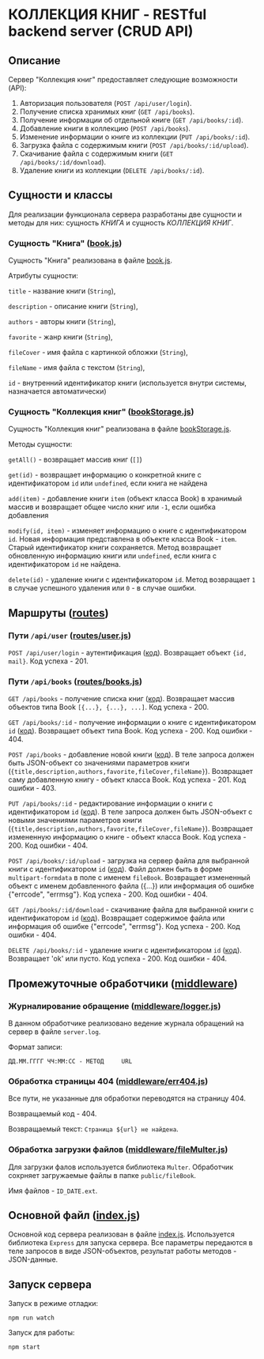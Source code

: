 # КОЛЛЕКЦИЯ КНИГ - RESTful backend server (CRUD API)

## Описание

Сервер "Коллекция книг" предоставляет следующие возможности (API):
1. Авторизация пользователя (`POST /api/user/login`).
2. Получение списка хранимых книг (`GET /api/books`).
3. Получение информации об отдельной книге (`GET /api/books/:id`).
4. Добавление книги в коллекцию (`POST /api/books`).
5. Изменение информации о книге из коллекции (`PUT /api/books/:id`).
6. Загрузка файла с содержимым книги (`POST /api/books/:id/upload`).
7. Скачивание файла с содержимым книги (`GET /api/books/:id/download`).
8. Удаление книги из коллекции (`DELETE /api/books/:id`).

## Сущности и классы

Для реализации функционала сервера разработаны две сущности и методы для них: сущность *КНИГА* и сущность *КОЛЛЕКЦИЯ КНИГ*.

### Сущность "Книга" ([book.js](book.js))

Сущность "Книга" реализована в файле [book.js](book.js).

Атрибуты сущности:

`title` - название книги (`String`),

`description` - описание книги (`String`),

`authors` - авторы книги (`String`),

`favorite` - жанр книги (`String`),

`fileCover` - имя файла с картинкой обложки (`String`),

`fileName` - имя файла с текстом (`String`),

`id` - внутренний идентификатор книги (используется внутри системы, назначается автоматически)
 

 ### Сущность "Коллекция книг" ([bookStorage.js](bookStorage.js))

Сущность "Коллекция книг" реализована в файле [bookStorage.js](bookStorage.js).

Методы сущности:

`getAll()` - возвращает массив книг (`[]`)

`get(id)`  - возвращает информацию о конкретной книге с идентификатором `id` или `undefined`, если книга не найдена

`add(item)` - добавление книги `item` (объект класса Book) в хранимый массив и возвращает общее число книг или `-1`, если ошибка добавления

`modify(id, item)` - изменяет информацию о книге с идентификатором `id`. Новая информация представлена в объекте класса Book - `item`. Старый идентификатор книги сохраняется. Метод возвращает обновленную информацию книги или `undefined`, если книга с идентификатором `id` не найдена.

`delete(id)` - удаление книги с идентификатором `id`. Метод возвращает `1` в случае успешного удаления или `0` - в случае ошибки.


## Маршруты ([routes](routes))

### Пути `/api/user` ([routes/user.js](routes/user.js))

`POST /api/user/login` - аутентификация ([код](routes/user.js#L13)). Возвращает объект `{id, mail}`. Код успеха - 201.


### Пути `/api/books` ([routes/books.js](routes/books.js))

`GET /api/books` - получение списка книг ([код](routes/books.js#L20)). Возвращает массив объектов типа Book `[{...}, {...}, ...]`. Код успеха - 200.

`GET /api/books/:id` - получение информации о книге с идентификатором `id` ([код](routes/books.js#L39)). Возвращает объект типа Book. Код успеха - 200. Код ошибки - 404.

`POST /api/books` - добавление новой книги ([код](routes/books.js#L65)). В теле запроса должен быть JSON-объект со значениями параметров книги (`{title,description,authors,favorite,fileCover,fileName}`). Возвращает саму добавленную книгу - объект класса Book. Код успеха - 201. Код ошибки - 403.

`PUT /api/books/:id` - редактирование информации о книги с идентификатором `id` ([код](routes/books.js#L111)). В теле запроса должен быть JSON-объект с новыми значениями параметров книги (`{title,description,authors,favorite,fileCover,fileName}`). Возвращает измененную информацию о книге - объект класса Book. Код успеха - 200. Код ошибки - 404.

`POST /api/books/:id/upload` - загрузка на сервер файла для выбранной книги с идентификатором `id` ([код](routes/books.js#L153)). Файл должен быть в форме `multipart-formdata` в поле с именем `fileBook`. Возвращает измененный объект с именем добавленного файла ({...}) или информация об ошибке {"errcode", "errmsg"}. Код успеха - 200. Код ошибки - 404.

`GET /api/books/:id/download` - скачивание файла для выбранной книги с идентификатором `id` ([код](routes/books.js#L195)). Возвращает содержимое файла или информация об ошибке {"errcode", "errmsg"}. Код успеха - 200. Код ошибки - 404.

`DELETE /api/books/:id` - удаление книги с идентификатором `id` ([код](routes/books.js#L231)). Возвращает 'ok' или пусто. Код успеха - 200. Код ошибки - 404.


## Промежуточные обработчики ([middleware](middleware))

### Журналирование обращение ([middleware/logger.js](middleware/logger.js))
В данном обработчике реализовано ведение журнала обращений на сервер в файле `server.log`.

Формат записи:
```
ДД.ММ.ГГГГ ЧЧ:ММ:СС - МЕТОД     URL
```

### Обработка страницы 404 ([middleware/err404.js](middleware/err404.js))
Все пути, не указанные для обработки переводятся на страницу 404.

Возвращаемый код - 404.

Возвращаемый текст: `Страница ${url} не найдена`.

### Обработка загрузки файлов ([middleware/fileMulter.js](middleware/fileMulter.js))
Для загрузки фалов используется библиотека `Multer`. Обработчик сохрняет загружаемые файлы в папке `public/fileBook`.

Имя файлов - `ID_DATE.ext`.



## Основной файл ([index.js](index.js))

Основной код сервера реализован в файле [index.js](index.js). Используется библиотека `Express` для запуска сервера. Все параметры передаются в теле запросов в виде JSON-объектов, результат работы методов - JSON-данные.


## Запуск сервера

Запуск в режиме отладки:
```
npm run watch
```

Запуск для работы:
```
npm start
```
